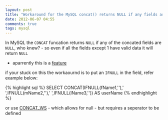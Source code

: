 ```yaml
---
layout: post
title: "Workaround for the MySQL concat() returns NULL if any fields are NULL problem"
date: 2012-06-07 04:55
comments: true
tags: mysql
---
```


In MySQL the `CONCAT` funcation returns `NULL` if any of the concated fields are `NULL`, who knew? - so even if all the fields except 
1 have valid data it will return `NULL`
- aparrently this is a [feature](http://forums.mysql.com/read.php?97,109881,110052#msg-110052)

if your stuck on this the workaournd is to put an `IFNULL` in the field, refer example below:

{% highlight sql %}
SELECT CONCAT(IFNULL(fName1,''),' ',IFNULL(mName2,''),' ',IFNULL(lName3,'')) AS userName
{% endhighlight %}

or use [CONCAT_WS](http://dev.mysql.com/doc/refman/5.0/en/string-functions.html#function_concat-ws) - which allows for null - but requires a seperator to be defined 

